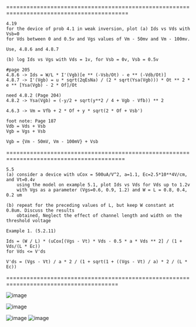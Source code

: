 
==========================================================================================

    4.19
    for the device of prob 4.1 in weak inversion, plot (a) Ids vs Vds with Vsb=0
    for Vds between 0 and 0.5v and Vgs values of Vm - 50mv and Vm - 100mv.
    
    Use, 4.8.6 and 4.8.7
    
    (b) log Ids vs Vgs with Vds = 1v, for Vsb = 0v, Vsb = 0.5v
    
    #page 205
    4.8.6 -> Ids = W/L * I'(Vgb)[e ** (-Vsb/Ot) - e ** (-Vdb/Ot)]
    4.8.7 -> I'(Vgb) = u * sqrt(2qEsNa) / (2 * sqrt(Ysa(Vgb))) * Ot ** 2 * e ** [Ysa(Vgb) - 2 * Of]/Ot
    
    need 4.8.2 (Page 204)
    4.8.2 -> Ysa(Vgb) = (-y/2 + sqrt(y**2 / 4 + Vgb - Vfb)) ** 2
    
    4.6.3 -> Vm = Vfb + 2 * Of + y * sqrt(2 * Of + Vsb')
    
    foot note: Page 187
    Vdb = Vds + Vsb
    Vgb = Vgs + Vsb
    
    Vgb = {Vm - 50mV, Vm - 100mV} + Vsb 
=========================================================================================

    5.5
    (a) consider a device with uCox = 500uA/V^2, a=1.1, Ec=2.5*10**4V/cm, and Vt=0.4v
        using the model on example 5.1, plot Ids vs Vds for Vds up to 1.2v
        with Vgs as a parameter (Vgs=0.6, 0.9, 1.2) and W = L = 0.8, 0.4, 0.2 um

    (b) repeat for the preceding values of L, but keep W constant at 0.8um. Discuss the results
        obtained, Neglect the effect of channel length and width on the threshold voltage

    Example 1. (5.2.11)

    Ids = (W / L) * (uCox[(Vgs - Vt) * Vds - 0.5 * a * Vds ** 2] / (1 + Vds/(L * Ec))
    for Vds <= V'ds

    V'ds = (Vgs - Vt) / a * 2 / (1 + sqrt(1 + ((Vgs - Vt) / a) * 2 / (L * Ec))
=======================================================================================

![image](https://github.com/jordanpaul98/homeworkProblems/assets/147276895/2df606bc-bea8-4848-b526-192aa4fe1873)

![image](https://github.com/jordanpaul98/homeworkProblems/assets/147276895/d5565261-1c6c-4dae-bad7-f83cd5a376f3)

![image](https://github.com/jordanpaul98/homeworkProblems/assets/147276895/8f1ea52a-504c-406c-a7a2-a31fb516886b) ![image](https://github.com/jordanpaul98/homeworkProblems/assets/147276895/fd7a010b-b73f-40a1-837d-e731d7892690)



